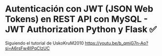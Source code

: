 # Autenticación con JWT (JSON Web Tokens) en REST API con MySQL - JWT Authorization Python y Flask ✅

Siguiendo el tutorial de UskoKruM2010
https://youtu.be/b_qmjG7n-Ao?si=A6rsFw4llPqCIzUC